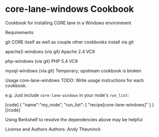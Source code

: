 core-lane-windows Cookbook
==========================
  Cookbook for installing CORE lane in a Windows environment

Requirements

  git	CORE itself as well as couple other cookbooks install
        via git

  apache2-windows (via git) Apache 2.4 VC9
  
  php-windows (via git) PHP 5.4 VC9

  mysql-windows (via git) Temporary; upstream cookbook is broken

Usage
  core-lane-windows
  TODO: Write usage instructions for each cookbook.

  e.g.
  Just include `core-lane-windows` in your node's `run_list`:

  [code]
  {
    "name":"my_node",
    "run_list": [
      "recipe[core-lane-windows]"
    ]
  }
  [/code]

  Using Berkshelf to resolve the dependencies above may
  be helpful

License and Authors
  Authors: Andy Theuninck
